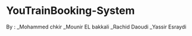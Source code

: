# YouTrainBooking-System

By :
\_Mohammed chkir
\_Mounir EL bakkali
\_Rachid Daoudi
\_Yassir Esraydi
